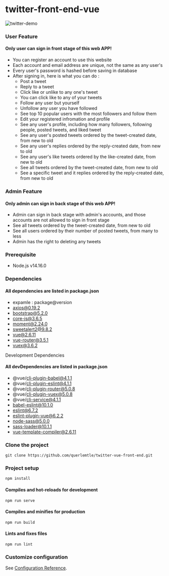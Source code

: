 # twitter-front-end-vue
![twitter-demo](./src/assets/pictures/twitter-demo.png)

### User Feature
#### Only user can sign in front stage of this web APP!
- You can register an account to use this website
- Each account and email address are unique, not the same as any user's
- Every user's password is hashed before saving in database
- After signing in, here is what you can do :
  - Post a tweet
  - Reply to a tweet
  - Click like or unlike to any one's tweet
  - You can click like to any of your tweets
  - Follow any user but yourself
  - Unfollow any user you have followed
  - See top 10 popular users with the most followers and follow them
  - Edit your registered infromation and profile
  - See any user's profile, including how many followers, following people, posted tweets, and liked tweet
  - See any user's posted tweets ordered by the tweet-created date, from new to old
  - See any user's replies ordered by the reply-created date, from new to old
  - See any user's like tweets ordered by the like-created date, from new to old
  - See all tweets ordered by the tweet-created date, from new to old
  - See a specific tweet and it replies ordered by the reply-created date, from new to old


### Admin Feature
#### Only admin can sign in back stage of this web APP!
- Admin can sign in back stage with admin's accounts, and those accounts are not allowed to sign in front stage
- See all tweets ordered by the tweet-created date, from new to old
- See all users ordered by their number of posted tweets, from many to less
- Admin has the right to deleting any tweets

### Prerequisite
- Node.js v14.16.0

### Dependencies
#### All dependencies are listed in package.json
- expamle : package@version
- axios@0.19.2
- bootstrap@5.2.0
- core-js@3.6.5
- moment@2.24.0
- sweetalert2@9.8.2
- vue@2.6.11
- vue-router@3.5.1
- vuex@3.6.2

Development Dependencies
#### All devDependencies are listed in package.json
- @vue/cli-plugin-babel@4.1.1
- @vue/cli-plugin-eslint@4.1.1
- @vue/cli-plugin-router@5.0.8
- @vue/cli-plugin-vuex@5.0.8
- @vue/cli-service@4.1.1
- babel-eslint@10.1.0
- eslint@6.7.2
- eslint-plugin-vue@6.2.2
- node-sass@5.0.0
- sass-loader@10.1.1
- vue-template-compiler@2.6.11

### Clone the project
```
git clone https://github.com/querlemtle/twitter-vue-front-end.git
```

### Project setup
```
npm install
```

#### Compiles and hot-reloads for development
```
npm run serve
```

#### Compiles and minifies for production
```
npm run build
```

#### Lints and fixes files
```
npm run lint
```

### Customize configuration
See [Configuration Reference](https://cli.vuejs.org/config/).
